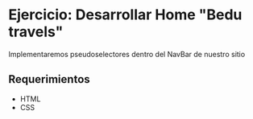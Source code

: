 # Ejercicio: Desarrollar Home "Bedu travels"

Implementaremos pseudoselectores dentro del NavBar de nuestro sitio

## Requerimientos
- HTML
- CSS
